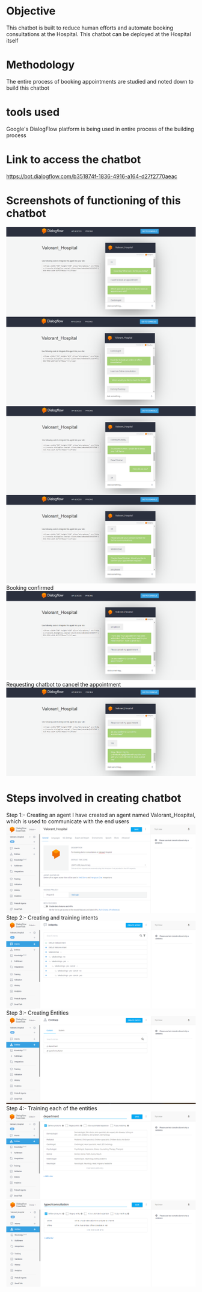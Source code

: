 # Objective
This chatbot is built to reduce human efforts and automate booking consultations at the Hospital. This chatbot can be deployed at the Hospital itself

# Methodology
The entire process of booking appointments are studied and noted down to build this chatbot

# tools used
Google's DialogFlow platform is being used in entire process of the building process

# Link to access the chatbot
https://bot.dialogflow.com/b351874f-1836-4916-a164-d27f2770aeac

# Screenshots of functioning of this chatbot
![](Images/1.png)
![](Images/2.png)
![](Images/3.png)
![](Images/4.png)
Booking confirmed
![](Images/5.png)
Requesting chatbot to cancel the appointment
![](Images/6.png)
# Steps involved in creating chatbot
Step 1:- Creating an agent
I have created an agent named Valorant_Hospital, which is used to communicate with the end users
![](Images/8.png)
Step 2:- Creating and training intents
![](Images/7.png)
Step 3:- Creating Entities
![](Images/9.png)
Step 4:- Training each of the entities
![](Images/10.png)
![](Images/11.png)



